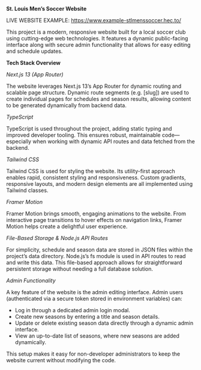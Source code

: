 **St. Louis Men’s Soccer Website**

LIVE WEBSITE EXAMPLE: https://www.example-stlmenssoccer.hec.to/

This project is a modern, responsive website built for a local soccer club using cutting-edge web technologies. It features a dynamic public-facing interface along with secure admin functionality that allows for easy editing and schedule updates.

**Tech Stack Overview**

_Next.js 13 (App Router)_

The website leverages Next.js 13’s App Router for dynamic routing and scalable page structure. Dynamic route segments (e.g. [slug]) are used to create individual pages for schedules and season results, allowing content to be generated dynamically from backend data.

_TypeScript_

TypeScript is used throughout the project, adding static typing and improved developer tooling. This ensures robust, maintainable code—especially when working with dynamic API routes and data fetched from the backend.

_Tailwind CSS_

Tailwind CSS is used for styling the website. Its utility-first approach enables rapid, consistent styling and responsiveness. Custom gradients, responsive layouts, and modern design elements are all implemented using Tailwind classes.

_Framer Motion_

Framer Motion brings smooth, engaging animations to the website. From interactive page transitions to hover effects on navigation links, Framer Motion helps create a delightful user experience.

_File-Based Storage & Node.js API Routes_

For simplicity, schedule and season data are stored in JSON files within the project’s data directory. Node.js’s fs module is used in API routes to read and write this data. This file-based approach allows for straightforward persistent storage without needing a full database solution.

_Admin Functionality_

A key feature of the website is the admin editing interface. Admin users (authenticated via a secure token stored in environment variables) can:

- Log in through a dedicated admin login modal.
- Create new seasons by entering a title and season details.
- Update or delete existing season data directly through a dynamic admin interface.
- View an up-to-date list of seasons, where new seasons are added dynamically.

This setup makes it easy for non-developer administrators to keep the website current without modifying the code.
